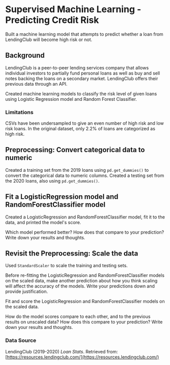 # Supervised Machine Learning - Predicting Credit Risk

Built a machine learning model that attempts to predict whether a loan from LendingClub will become high risk or not. 

## Background

LendingClub is a peer-to-peer lending services company that allows individual investors to partially fund personal loans as well as buy and sell notes backing the loans on a secondary market. LendingClub offers their previous data through an API.

Created machine learning models to classify the risk level of given loans using Logistic Regression model and Random Forest Classifier.

### Limitations 

CSVs have been undersampled to give an even number of high risk and low risk loans. In the original dataset, only 2.2% of loans are categorized as high risk.

## Preprocessing: Convert categorical data to numeric

Created a training set from the 2019 loans using `pd.get_dummies()` to convert the categorical data to numeric columns. Created a testing set from the 2020 loans, also using `pd.get_dummies()`.

## Fit a LogisticRegression model and RandomForestClassifier model

Created a LogisticRegression and RandomForestClassifier model, fit it to the data, and printed the model's score. 

Which model performed better? How does that compare to your prediction? Write down your results and thoughts.

## Revisit the Preprocessing: Scale the data

Used `StandardScaler` to scale the training and testing sets. 

Before re-fitting the LogisticRegression and RandomForestClassifier models on the scaled data, make another prediction about how you think scaling will affect the accuracy of the models. Write your predictions down and provide justification.

Fit and score the LogisticRegression and RandomForestClassifier models on the scaled data. 

How do the model scores compare to each other, and to the previous results on unscaled data? How does this compare to your prediction? Write down your results and thoughts.


### Data Source

LendingClub (2019-2020) _Loan Stats_. Retrieved from: [https://resources.lendingclub.com/](https://resources.lendingclub.com/)
